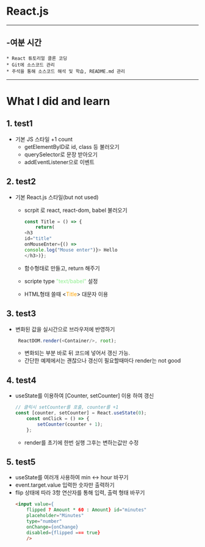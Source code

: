 # React.js
***
## -여분 시간
    * React 튜토리얼 클론 코딩      
    * Git에 소스코드 관리 
    * 주석을 통해 소스코드 해석 및 학습, README.md 관리
*****
# What I did and learn
## 1. test1
- 기본 JS 스타일 +1 count 
    - getElementByID로 id, class 등 불러오기
    - querySelector로 문장 받아오기
    - addEventListener으로 이벤트 
## 2. test2
- 기본 React.js 스타일(but not used)
    - scrpit 로 react, react-dom, babel 불러오기
     
        ```js
        const Title = () => { 
            return(
        <h3 
        id="title" 
        onMouseEnter={() => 
        console.log("Mouse enter")}> Hello 
        </h3>)};
        ```
    - 함수형태로 만들고, return 해주기
    - scripte type <span style="color:lightgreen">"text/babel"</span> 설정 
    -  HTML형태 쓸때 \<<span style="color:orange">Title</span>> 대문자 이용

      
## 3. test3
- 변화된 값을 실시간으로 브라우저에 반영하기
    ```js
     ReactDOM.render(<Container/>, root);
    ```
    - 변화되는 부분 바로 뒤 코드에 넣어서 갱신 가능.
    - 간단한 예제에서는 괜찮으나 갱신이 필요할때마다 render는 not good

## 4. test4 
- useState를 이용하여 [Counter, setCounter] 이용 하여 갱신
    ```js
    // 클릭시 setCounter를 호출, counter를 +1
    const [counter, setCounter] = React.useState(0);
        const onClick = () => {
            setCounter(counter + 1);
        };
    ```
    - render를 초기에 한번 실행 그후는 변하는값만 수정
## 5. test5
- useState를 여러개 사용하여 min <-> hour 바꾸기
- event.target.value 입력한 숫자만 출력하기
- flip 상태에 따라 3항 연산자를 통해 입력, 출력 형태 바꾸기
    ```html
    <input value={
        flipped ? Amount * 60 : Amount} id="minutes" 
        placeholder="Minutes" 
        type="number" 
        onChange={onChange} 
        disabled={flipped === true}
        />
    ```
